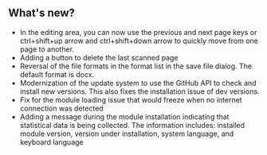 ## What's new?

  * In the editing area, you can now use the previous and next page keys or ctrl+shift+up arrow and ctrl+shift+down arrow to quickly move from one page to another.
  * Adding a button to delete the last scanned page
  * Reversal of the file formats in the format list in the save file dialog. The default format is docx.
  * Modernization of the update system to use the GitHub API to check and install new versions. This also fixes the installation issue of dev versions.
  * Fix for the module loading issue that would freeze when no internet connection was detected
  * Adding a message during the module installation indicating that statistical data is being collected. The information includes: installed module version, version under installation, system language, and keyboard language
